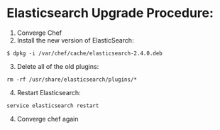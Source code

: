 # Elasticsearch Upgrade Procedure:

1. Converge Chef
2. Install the new version of ElasticSearch:
```
$ dpkg -i /var/chef/cache/elasticsearch-2.4.0.deb
```
3. Delete all of the old plugins:
```
rm -rf /usr/share/elasticsearch/plugins/*
```
4. Restart Elasticsearch:
```
service elasticsearch restart
```
4. Converge chef again
